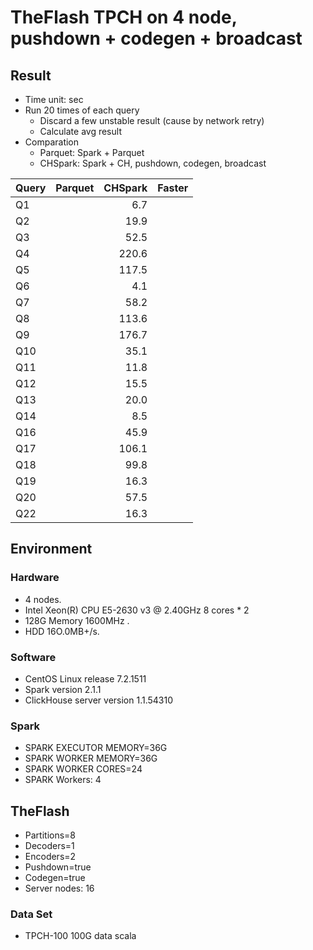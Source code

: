 # TheFlash TPCH on 4 node, pushdown + codegen + broadcast

## Result

* Time unit: sec
* Run 20 times of each query
    * Discard a few unstable result (cause by network retry)
    * Calculate avg result
* Comparation
    * Parquet: Spark + Parquet
    * CHSpark: Spark + CH, pushdown, codegen, broadcast

| Query | Parquet | CHSpark | Faster |
| ----- | ------: | ------: | :----- |
| Q1    |         |     6.7 |        |
| Q2    |         |    19.9 |        |
| Q3    |         |    52.5 |        |
| Q4    |         |   220.6 |        |
| Q5    |         |   117.5 |        |
| Q6    |         |     4.1 |        |
| Q7    |         |    58.2 |        |
| Q8    |         |   113.6 |        |
| Q9    |         |   176.7 |        |
| Q10   |         |    35.1 |        |
| Q11   |         |    11.8 |        |
| Q12   |         |    15.5 |        |
| Q13   |         |    20.0 |        |
| Q14   |         |     8.5 |        |
| Q16   |         |    45.9 |        |
| Q17   |         |   106.1 |        |
| Q18   |         |    99.8 |        |
| Q19   |         |    16.3 |        |
| Q20   |         |    57.5 |        |
| Q22   |         |    16.3 |        |
## Environment

### Hardware
* 4 nodes.
* Intel Xeon(R) CPU E5-2630 v3 @ 2.40GHz 8 cores * 2
* 128G Memory 1600MHz .
* HDD 16O.0MB+/s.

### Software
* CentOS Linux release 7.2.1511
* Spark version 2.1.1
* ClickHouse server version 1.1.54310

### Spark
* SPARK EXECUTOR MEMORY=36G
* SPARK WORKER MEMORY=36G
* SPARK WORKER CORES=24
* SPARK Workers: 4

## TheFlash
* Partitions=8
* Decoders=1
* Encoders=2
* Pushdown=true
* Codegen=true
* Server nodes: 16

### Data Set
* TPCH-100 100G data scala
